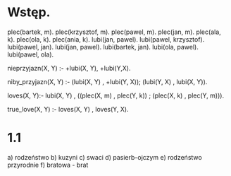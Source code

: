 # Wstęp.
plec(bartek, m).
plec(krzysztof, m).
plec(pawel, m).
plec(jan, m).
plec(ala, k).
plec(ola, k).
plec(ania, k).
lubi(jan, pawel).
lubi(pawel, krzysztof).
lubi(pawel, jan).
lubi(jan, pawel).
lubi(bartek, jan).
lubi(ola, pawel).
lubi(pawel, ola).



nieprzyjazn(X, Y) :-
    \+lubi(X, Y),
    \+lubi(Y,X).

niby_przyjazn(X, Y) :-
    (lubi(X, Y) , \+lubi(Y, X));
    (lubi(Y, X) , lubi(X, Y)).

loves(X, Y):-
    lubi(X, Y) , ((plec(X, m) , plec(Y, k)) ; (plec(X, k) , plec(Y, m))).

true_love(X, Y) :-
    loves(X, Y) , loves(Y, X).
    
    
# 1.1
a) rodzeństwo
b) kuzyni
c) swaci
d) pasierb-ojczym
e) rodzeństwo przyrodnie
f) bratowa - brat
